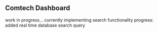 ## Comtech Dashboard

 work in progress...
 currently implementing search functionality
 progress: added real time database search query